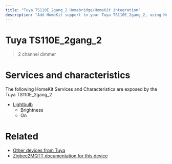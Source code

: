 ```yaml
---
title: "Tuya TS110E_2gang_2 Homebridge/HomeKit integration"
description: "Add HomeKit support to your Tuya TS110E_2gang_2, using Homebridge, Zigbee2MQTT and homebridge-z2m."
---
```

<!---
This file has been GENERATED using src/docgen/docgen.ts
DO NOT EDIT THIS FILE MANUALLY!
-->
# Tuya TS110E_2gang_2
> 2 channel dimmer


# Services and characteristics
The following HomeKit Services and Characteristics are exposed by
the Tuya TS110E_2gang_2

* [Lightbulb](../../light.md)
  * Brightness
  * On


# Related
* [Other devices from Tuya](../index.md#tuya)
* [Zigbee2MQTT documentation for this device](https://www.zigbee2mqtt.io/devices/TS110E_2gang_2.html)